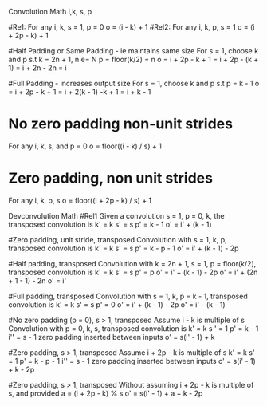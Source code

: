 Convolution Math
i,k, s, p

#Re1: For any i, k, s = 1, p = 0
o = (i - k) + 1
#Rel2: For any i, k, p, s = 1
o = (i + 2p - k) + 1

#Half Padding or Same Padding - ie maintains same size
For s = 1, choose k and p s.t
k = 2n + 1, n e= N
p = floor(k/2) = n
o = i + 2p - k + 1 = i + 2p - (k + 1) = i + 2n - 2n = i

#Full Padding - increases output size
For s = 1, choose k and p s.t
p = k - 1
o = i + 2p - k + 1 = i + 2(k - 1) -k + 1 = i + k - 1

# No zero padding non-unit strides
For any i, k, s, and p = 0
o = floor((i - k) / s) + 1

# Zero padding, non unit strides
For any i, k, p, s
o = floor((i + 2p - k) / s) + 1

Devconvolution Math
#Rel1
Given a convolution s = 1, p = 0, k, the transposed convolution is
k' = k
s' = s
p' = k - 1
o' = i' + (k - 1)

#Zero padding, unit stride, transposed
Convolution with s = 1, k, p, transposed convolution is
k' = k
s' = s
p' = k - p - 1
o' = i' + (k - 1) - 2p

#Half padding, transposed
Convolution with k = 2n + 1, s = 1, p = floor(k/2), transposed convolution is
k' = k
s' = s
p' = p
o' = i' + (k - 1) - 2p
o' = i' + (2n + 1 - 1) - 2n
o' = i'

#Full padding, transposed
Convolution with s = 1, k, p = k - 1, transposed convolution is
k' = k
s' = s
p' = 0
o' = i' + (k - 1) - 2p
o' = i' - (k - 1)

#No zero padding (p = 0), s > 1, transposed
Assume i - k is multiple of s
Convolution with p = 0, k, s, transposed convolution is
k' = k
s ' = 1
p' = k - 1
i'' = s - 1 zero padding inserted between inputs
o' = s(i' - 1) + k

#Zero padding, s > 1, transposed
Assume i + 2p - k is multiple of s
k' = k
s' = 1
p' = k - p - 1
i'' = s - 1 zero padding inserted between inputs
o' = s(i' - 1) + k - 2p

#Zero padding, s > 1, transposed
Without assuming i + 2p - k is multiple of s, and provided a = (i + 2p - k) % s
o' = s(i' - 1) + a + k - 2p
